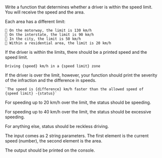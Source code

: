 Write a function that determines whether a driver is within the speed limit. You will receive the speed and the area. 

Each area has a different limit:

     On the motorway, the limit is 130 km/h
     On the interstate, the limit is 90 km/h
     In the city, the limit is 50 km/h
     Within a residential area, the limit is 20 km/h

If the driver is within the limits, there should be a printed speed and the speed limit.

   `Driving {speed} km/h in a {speed limit} zone`

If the driver is over the limit, however, your function should print the severity of the infraction and the difference in speeds. 

    `The speed is {difference} km/h faster than the allowed speed of {speed limit} -{status}`

For speeding up to 20 km/h over the limit, the status should be speeding.

For speeding up to 40 km/h over the limit, the status should be excessive speeding.

For anything else, status should be reckless driving.

The input comes as 2 string parameters. The first element is the current speed (number), the second element is the area.

The output should be printed on the console.
